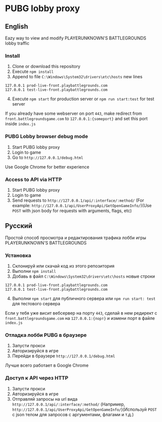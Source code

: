 # PUBG lobby proxy
## English
Eazy way to view and modify PLAYERUNKNOWN'S BATTLEGROUNDS lobby traffic

### Install
1. Clone or download this repository
2. Execute `npm install`
3. Append to file `C:\Windows\System32\drivers\etc\hosts` new lines
```
127.0.0.1 prod-live-front.playbattlegrounds.com
127.0.0.1 test-live-front.playbattlegrounds.com
```
4. Execute `npm start` for production server or `npm run start:test` for test server

If you already have some webserver on port `443`, make redirect from `front.battlegroundsgame.com` to `127.0.0.1:{someport}` and set this port inside `index.js`

### PUBG Lobby browser debug mode
1. Start PUBG lobby proxy
2. Login to game
3. Go to `http://127.0.0.1/debug.html`

Use Google Chrome for better experience

### Access to API via HTTP
1. Start PUBG lobby proxy
2. Login to game
3. Send requests to `http://127.0.0.1/api/:interface/:method/` (For example: `http://127.0.0.1/api/UserProxyApi/GetOpenGameInfo/`)(Use `POST` with json body for requests with arguments, flags, etc)

## Русский
Простой способ просмотра и редактирования трафика лобби игры PLAYERUNKNOWN'S BATTLEGROUNDS

### Установка
1. Склонируй или скачай код из этого репозитория
2. Выполни `npm install`
3. Добавь в файл `C:\Windows\System32\drivers\etc\hosts` новые строки
```
127.0.0.1 prod-live-front.playbattlegrounds.com
127.0.0.1 test-live-front.playbattlegrounds.com
```
4. Выполни `npm start` для публичного сервера или `npm run start: test` для тестового сервера

Если у тебя уже висит вебсервер на порту `443`, сделай в нем редирект с `front.battlegroundsgame.com` на `127.0.0.1:{порт}` и измени порт в файле `index.js`

### Отладка лобби PUBG в браузере
1. Запусти прокси
2. Авторизируйся в игре
3. Перейди в браузере `http://127.0.0.1/debug.html`

Лучше всего работает в Google Chrome

### Доступ к API через HTTP
1. Запусти прокси
2. Авторизируйся в игре
3. Отправляй запросы на url вида `http://127.0.0.1/api/:interface/:method/` (Например, `http://127.0.0.1/api/UserProxyApi/GetOpenGameInfo/`)(Используй `POST` с json телом для запросов с аргументами, флагами и т.д.)